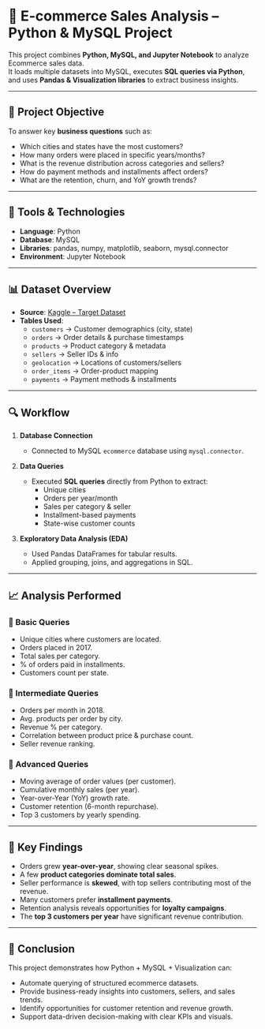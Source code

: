 # 🛒 E-commerce Sales Analysis – Python & MySQL Project  

This project combines **Python, MySQL, and Jupyter Notebook** to analyze Ecommerce sales data.  
It loads multiple datasets into MySQL, executes **SQL queries via Python**, and uses **Pandas & Visualization libraries** to extract business insights.  

---

## 📌 Project Objective  

To answer key **business questions** such as:  
- Which cities and states have the most customers?  
- How many orders were placed in specific years/months?  
- What is the revenue distribution across categories and sellers?  
- How do payment methods and installments affect orders?  
- What are the retention, churn, and YoY growth trends?  

---

## 🧰 Tools & Technologies  

- **Language**: Python  
- **Database**: MySQL  
- **Libraries**: pandas, numpy, matplotlib, seaborn, mysql.connector  
- **Environment**: Jupyter Notebook  

---

## 📊 Dataset Overview  

- **Source**: [Kaggle – Target Dataset](https://www.kaggle.com/datasets/devarajv88/target-dataset?select=products.csv)  
- **Tables Used**:  
  - `customers` → Customer demographics (city, state)  
  - `orders` → Order details & purchase timestamps  
  - `products` → Product category & metadata  
  - `sellers` → Seller IDs & info  
  - `geolocation` → Locations of customers/sellers  
  - `order_items` → Order-product mapping  
  - `payments` → Payment methods & installments  

---

## 🔍 Workflow  

1. **Database Connection**  
   - Connected to MySQL `ecommerce` database using `mysql.connector`.  

2. **Data Queries**  
   - Executed **SQL queries** directly from Python to extract:  
     - Unique cities  
     - Orders per year/month  
     - Sales per category & seller  
     - Installment-based payments  
     - State-wise customer counts  

3. **Exploratory Data Analysis (EDA)**  
   - Used Pandas DataFrames for tabular results.  
   - Applied grouping, joins, and aggregations in SQL.  


---

## 📈 Analysis Performed  

### 🔹 Basic Queries  
- Unique cities where customers are located.  
- Orders placed in 2017.  
- Total sales per category.  
- % of orders paid in installments.  
- Customers count per state.  

### 🔹 Intermediate Queries  
- Orders per month in 2018.  
- Avg. products per order by city.  
- Revenue % per category.  
- Correlation between product price & purchase count.  
- Seller revenue ranking.  

### 🔹 Advanced Queries  
- Moving average of order values (per customer).  
- Cumulative monthly sales (per year).  
- Year-over-Year (YoY) growth rate.  
- Customer retention (6-month repurchase).  
- Top 3 customers by yearly spending.  

---

## 📌 Key Findings  

- Orders grew **year-over-year**, showing clear seasonal spikes.  
- A few **product categories dominate total sales**.  
- Seller performance is **skewed**, with top sellers contributing most of the revenue.  
- Many customers prefer **installment payments**.  
- Retention analysis reveals opportunities for **loyalty campaigns**.  
- The **top 3 customers per year** have significant revenue contribution.  

---

## 📍 Conclusion
This project demonstrates how Python + MySQL + Visualization can:
- Automate querying of structured ecommerce datasets.
- Provide business-ready insights into customers, sellers, and sales trends.
- Identify opportunities for customer retention and revenue growth.
- Support data-driven decision-making with clear KPIs and visuals.

